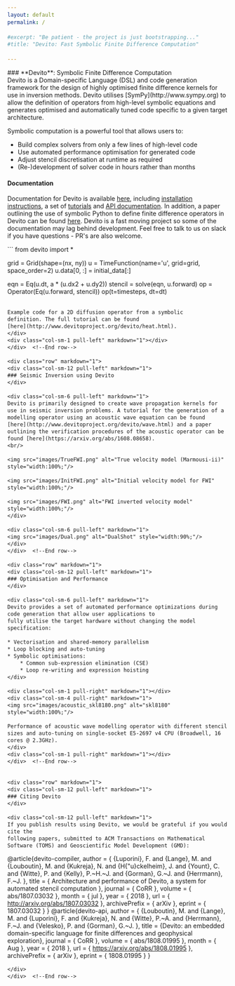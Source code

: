 ```yaml
---
layout: default
permalink: /

#excerpt: "Be patient - the project is just bootstrapping..."
#title: "Devito: Fast Symbolic Finite Difference Computation"

---
```


<div class="row" markdown="1">
<div class="col-sm-12 pull-left" markdown="1">
### **Devito**: Symbolic Finite Difference Computation
</div>

<div class="col-sm-6 pull-left" markdown="1">
Devito is a Domain-specific Language (DSL) and code
generation framework for the design of highly optimised finite
difference kernels for use in inversion methods. Devito utilises
[SymPy](http://www.sympy.org) to allow the definition of operators from
high-level symbolic equations and generates optimised and
automatically tuned code specific to a given target architecture.

Symbolic computation is a powerful tool that allows users to:

* Build complex solvers from only a few lines of high-level code
* Use automated performance optimisation for generated code
* Adjust stencil discretisation at runtime as required
* (Re-)development of solver code in hours rather than months

#### **Documentation**

Documentation for Devito is available
[here](http://www.devitoproject.org/devito/index.html), including [installation
instructions](http://www.devitoproject.org/devito/download.html), a set of
[tutorials](http://www.devitoproject.org/devito/tutorials.html) and [API
documentation](http://www.devitoproject.org/devito/devito.html).  In addition, a paper
outlining the use of symbolic Python to define finite difference operators in
Devito can be found [here](https://arxiv.org/abs/1609.03361).  Devito is a fast
moving project so some of the documentation may lag behind development. Feel
free to talk to us on slack if you have questions - PR's are also welcome.

</div>

<div class="col-sm-1 pull-left" markdown="1"></div>
<div class="col-sm-4 pull-left" markdown="1">
```
from devito import *

grid = Grid(shape=(nx, ny))
u = TimeFunction(name='u', grid=grid,
                 space_order=2)
u.data[0, :] = initial_data[:]

eqn = Eq(u.dt, a * (u.dx2 + u.dy2))
stencil = solve(eqn, u.forward)
op = Operator(Eq(u.forward, stencil))
op(t=timesteps, dt=dt)
```

Example code for a 2D diffusion operator from a symbolic
definition. The full tutorial can be found
[here](http://www.devitoproject.org/devito/heat.html).
</div>
<div class="col-sm-1 pull-left" markdown="1"></div>
</div>  <!--End row-->

<div class="row" markdown="1">
<div class="col-sm-12 pull-left" markdown="1">
### Seismic Inversion using Devito
</div>

<div class="col-sm-6 pull-left" markdown="1">
Devito is primarily designed to create wave propagation kernels for
use in seismic inversion problems. A tutorial for the generation of a
modelling operator using an acoustic wave equation can be found
[here](http://www.devitoproject.org/devito/wave.html) and a paper
outlining the verification procedures of the acoustic operator can be
found [here](https://arxiv.org/abs/1608.08658).
<br/>

<img src="images/TrueFWI.png" alt="True velocity model (Marmousi-ii)" style="width:100%;"/>

<img src="images/InitFWI.png" alt="Initial velocity model for FWI" style="width:100%;"/>

<img src="images/FWI.png" alt="FWI inverted velocity model" style="width:100%;"/>
</div>

<div class="col-sm-6 pull-left" markdown="1">
<img src="images/Dual.png" alt="DualShot" style="width:90%;"/>
</div>
</div>  <!--End row-->

<div class="row" markdown="1">
<div class="col-sm-12 pull-left" markdown="1">
### Optimisation and Performance
</div>

<div class="col-sm-6 pull-left" markdown="1">
Devito provides a set of automated performance optimizations during code generation that allow user applications to
fully utilise the target hardware without changing the model
specification:

* Vectorisation and shared-memory parallelism
* Loop blocking and auto-tuning
* Symbolic optimisations:
    * Common sub-expression elimination (CSE)
    * Loop re-writing and expression hoisting
</div>

<div class="col-sm-1 pull-right" markdown="1"></div>
<div class="col-sm-4 pull-right" markdown="1">
<img src="images/acoustic_skl8180.png" alt="skl8180" style="width:100%;"/>

Performance of acoustic wave modelling operator with different stencil
sizes and auto-tuning on single-socket E5-2697 v4 CPU (Broadwell, 16
cores @ 2.3GHz).
</div>
<div class="col-sm-1 pull-right" markdown="1"></div>
</div>  <!--End row-->


<div class="row" markdown="1">
<div class="col-sm-12 pull-left" markdown="1">
### Citing Devito
</div>

<div class="col-sm-12 pull-left" markdown="1">
If you publish results using Devito, we would be grateful if you would cite the
following papers, submitted to ACM Transactions on Mathematical Software (TOMS) and Geoscientific Model Development (GMD):

```
@article{devito-compiler,
  author    = { {Luporini}, F. and {Lange}, M. and {Louboutin}, M. and {Kukreja}, N. and {H{\"u}ckelheim}, J. and {Yount}, C. and {Witte}, P. and {Kelly}, P.~H.~J. and {Gorman}, G.~J. and {Herrmann}, F.~J. },
  title     = { Architecture and performance of Devito, a system for automated stencil computation },
  journal   = { CoRR },
  volume    = { abs/1807.03032 },
  month     = { jul },
  year      = { 2018 },
  url       = { http://arxiv.org/abs/1807.03032 },
  archivePrefix = { arXiv },
  eprint    = { 1807.03032 }
}
@article{devito-api,
  author  = { {Louboutin}, M. and {Lange}, M. and {Luporini}, F. and {Kukreja}, N. and {Witte}, P.~A. and {Herrmann}, F.~J.
  			  and {Velesko}, P. and {Gorman}, G.~J. },
  title   = {Devito: an embedded domain-specific language for finite differences and geophysical exploration},
  journal = { CoRR },
  volume  = { abs/1808.01995 },
  month   = { Aug },
  year    = { 2018 },
  url     = { https://arxiv.org/abs/1808.01995 },
  archivePrefix = { arXiv },
  eprint  = { 1808.01995 }
}
```
</div>
</div>  <!--End row-->
